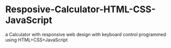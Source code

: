 # Resposive-Calculator-HTML-CSS-JavaScript
a Calculator with responsive web design with keyboard control programmed using HTML+CSS+JavaScript 
